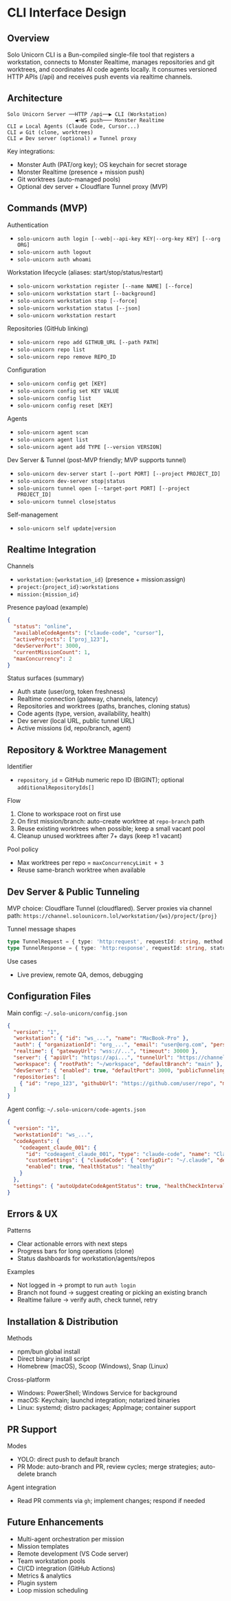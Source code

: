 # CLI Interface Design

## Overview

Solo Unicorn CLI is a Bun-compiled single-file tool that registers a workstation, connects to Monster Realtime, manages repositories and git worktrees, and coordinates AI code agents locally. It consumes versioned HTTP APIs (/api) and receives push events via realtime channels.

## Architecture

```
Solo Unicorn Server ──HTTP /api──▶ CLI (Workstation)
                      ◀─WS push─── Monster Realtime
CLI ⇄ Local Agents (Claude Code, Cursor...)
CLI ⇄ Git (clone, worktrees)
CLI ⇄ Dev server (optional) ⇄ Tunnel proxy
```

Key integrations:
- Monster Auth (PAT/org key); OS keychain for secret storage
- Monster Realtime (presence + mission push)
- Git worktrees (auto-managed pools)
- Optional dev server + Cloudflare Tunnel proxy (MVP)

## Commands (MVP)

Authentication
- `solo-unicorn auth login [--web|--api-key KEY|--org-key KEY] [--org ORG]`
- `solo-unicorn auth logout`
- `solo-unicorn auth whoami`

Workstation lifecycle (aliases: start/stop/status/restart)
- `solo-unicorn workstation register [--name NAME] [--force]`
- `solo-unicorn workstation start [--background]`
- `solo-unicorn workstation stop [--force]`
- `solo-unicorn workstation status [--json]`
- `solo-unicorn workstation restart`

Repositories (GitHub linking)
- `solo-unicorn repo add GITHUB_URL [--path PATH]`
- `solo-unicorn repo list`
- `solo-unicorn repo remove REPO_ID`

Configuration
- `solo-unicorn config get [KEY]`
- `solo-unicorn config set KEY VALUE`
- `solo-unicorn config list`
- `solo-unicorn config reset [KEY]`

Agents
- `solo-unicorn agent scan`
- `solo-unicorn agent list`
- `solo-unicorn agent add TYPE [--version VERSION]`

Dev Server & Tunnel (post-MVP friendly; MVP supports tunnel)
- `solo-unicorn dev-server start [--port PORT] [--project PROJECT_ID]`
- `solo-unicorn dev-server stop|status`
- `solo-unicorn tunnel open [--target-port PORT] [--project PROJECT_ID]`
- `solo-unicorn tunnel close|status`

Self-management
- `solo-unicorn self update|version`

## Realtime Integration

Channels
- `workstation:{workstation_id}` (presence + mission:assign)
- `project:{project_id}:workstations`
- `mission:{mission_id}`

Presence payload (example)
```json
{
  "status": "online",
  "availableCodeAgents": ["claude-code", "cursor"],
  "activeProjects": ["proj_123"],
  "devServerPort": 3000,
  "currentMissionCount": 1,
  "maxConcurrency": 2
}
```

Status surfaces (summary)
- Auth state (user/org, token freshness)
- Realtime connection (gateway, channels, latency)
- Repositories and worktrees (paths, branches, cloning status)
- Code agents (type, version, availability, health)
- Dev server (local URL, public tunnel URL)
- Active missions (id, repo/branch, agent)

## Repository & Worktree Management

Identifier
- `repository_id` = GitHub numeric repo ID (BIGINT); optional `additionalRepositoryIds[]`

Flow
1) Clone to workspace root on first use
2) On first mission/branch: auto-create worktree at `repo-branch` path
3) Reuse existing worktrees when possible; keep a small vacant pool
4) Cleanup unused worktrees after 7+ days (keep ≥1 vacant)

Pool policy
- Max worktrees per repo = `maxConcurrencyLimit + 3`
- Reuse same-branch worktree when available

## Dev Server & Public Tunneling

MVP choice: Cloudflare Tunnel (cloudflared). Server proxies via channel path:
`https://channel.solounicorn.lol/workstation/{ws}/project/{proj}`

Tunnel message shapes
```ts
type TunnelRequest = { type: 'http:request', requestId: string, method: string, path: string, headers: Record<string,string>, body?: string }
type TunnelResponse = { type: 'http:response', requestId: string, status: number, headers: Record<string,string>, body?: string }
```

Use cases
- Live preview, remote QA, demos, debugging

## Configuration Files

Main config: `~/.solo-unicorn/config.json`
```json
{
  "version": "1",
  "workstation": { "id": "ws_...", "name": "MacBook-Pro" },
  "auth": { "organizationId": "org_...", "email": "user@org.com", "personalAccessToken": "encrypted" },
  "realtime": { "gatewayUrl": "wss://...", "timeout": 30000 },
  "server": { "apiUrl": "https://api...", "tunnelUrl": "https://channel..." },
  "workspace": { "rootPath": "~/workspace", "defaultBranch": "main" },
  "devServer": { "enabled": true, "defaultPort": 3000, "publicTunneling": true },
  "repositories": [
    { "id": "repo_123", "githubUrl": "https://github.com/user/repo", "mainPath": "~/repos/repo", "worktrees": [] }
  ]
}
```

Agent config: `~/.solo-unicorn/code-agents.json`
```json
{
  "version": "1",
  "workstationId": "ws_...",
  "codeAgents": {
    "codeagent_claude_001": {
      "id": "codeagent_claude_001", "type": "claude-code", "name": "Claude Code",
      "customSettings": { "claudeCode": { "configDir": "~/.claude", "defaultModel": "claude-3.5-sonnet" } },
      "enabled": true, "healthStatus": "healthy"
    }
  },
  "settings": { "autoUpdateCodeAgentStatus": true, "healthCheckInterval": 300 }
}
```

## Errors & UX

Patterns
- Clear actionable errors with next steps
- Progress bars for long operations (clone)
- Status dashboards for workstation/agents/repos

Examples
- Not logged in → prompt to run `auth login`
- Branch not found → suggest creating or picking an existing branch
- Realtime failure → verify auth, check tunnel, retry

## Installation & Distribution

Methods
- npm/bun global install
- Direct binary install script
- Homebrew (macOS), Scoop (Windows), Snap (Linux)

Cross-platform
- Windows: PowerShell; Windows Service for background
- macOS: Keychain; launchd integration; notarized binaries
- Linux: systemd; distro packages; AppImage; container support

## PR Support

Modes
- YOLO: direct push to default branch
- PR Mode: auto-branch and PR, review cycles; merge strategies; auto-delete branch

Agent integration
- Read PR comments via `gh`; implement changes; respond if needed

## Future Enhancements

- Multi-agent orchestration per mission
- Mission templates
- Remote development (VS Code server)
- Team workstation pools
- CI/CD integration (GitHub Actions)
- Metrics & analytics
- Plugin system
- Loop mission scheduling

